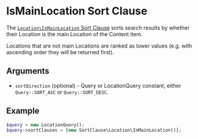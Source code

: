 # IsMainLocation Sort Clause

The [`Location\IsMainLocation` Sort Clause](https://github.com/ezsystems/ezpublish-kernel/blob/v7.5.6/eZ/Publish/API/Repository/Values/Content/Query/SortClause/Location/IsMainLocation.php)
sorts search results by whether their Location is the main Location of the Content item.

Locations that are not main Locations are ranked as lower values (e.g. with ascending order they will be returned first).

## Arguments

- `sortDirection` (optional) - Query or LocationQuery constant, either `Query::SORT_ASC` or `Query::SORT_DESC`.

## Example

``` php
$query = new LocationQuery();
$query->sortClauses = [new SortClause\Location\InMainLocation()];
```

